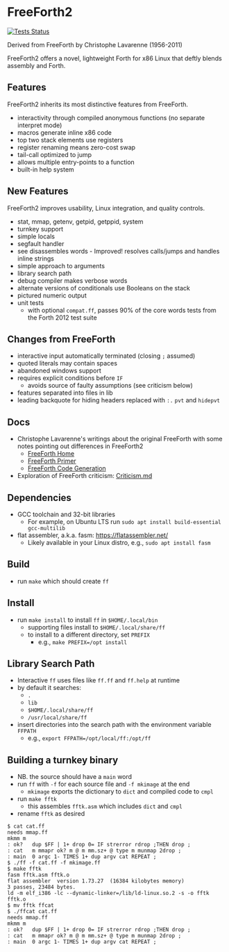 # FreeForth2
[![Tests Status](https://github.com/dan4thewin/FreeForth2/actions/workflows/ci.yml/badge.svg?branch=master)](https://github.com/dan4thewin/FreeForth2/actions/workflows/ci.yml?query=branch%3Amaster)

Derived from FreeForth by Christophe Lavarenne (1956-2011)

FreeForth2 offers a novel, lightweight Forth for x86 Linux that deftly blends assembly and Forth.

## Features
FreeForth2 inherits its most distinctive features from FreeForth.
* interactivity through compiled anonymous functions (no separate interpret mode)
* macros generate inline x86 code
* top two stack elements use registers
* register renaming means zero-cost swap
* tail-call optimized to jump
* allows multiple entry-points to a function
* built-in help system

## New Features
FreeForth2 improves usability, Linux integration, and quality controls.
* stat, mmap, getenv, getpid, getppid, system
* turnkey support
* simple locals
* segfault handler
* see disassembles words - Improved! resolves calls/jumps and handles inline strings
* simple approach to arguments
* library search path
* debug compiler makes verbose words
* alternate versions of conditionals use Booleans on the stack
* pictured numeric output
* unit tests
  * with optional `compat.ff`, passes 90% of the core words tests from the Forth 2012 test suite

## Changes from FreeForth
* interactive input automatically terminated (closing `;` assumed)
* quoted literals may contain spaces
* abandoned windows support
* requires explicit conditions before `IF`
  * avoids source of faulty assumptions (see criticism below)
* features separated into files in lib
* leading backquote for hiding headers replaced with `:.` `pvt` and `hidepvt`

## Docs
* Christophe Lavarenne's writings about the original FreeForth with some notes
  pointing out differences in FreeForth2
  * [FreeForth Home](/docs/FreeForth.md)
  * [FreeForth Primer](/docs/FreeForth_Primer.md)
  * [FreeForth Code Generation](/docs/FreeForth_Code_Generation.md)
* Exploration of FreeForth criticism: [Criticism.md](/docs/Criticism.md)

## Dependencies
* GCC toolchain and 32-bit libraries
  * For example, on Ubuntu LTS run `sudo apt install build-essential gcc-multilib`
* flat assembler, a.k.a. fasm: https://flatassembler.net/
  * Likely available in your Linux distro, e.g., `sudo apt install fasm`

## Build
* run `make` which should create `ff`

## Install
* run `make install` to install `ff` in `$HOME/.local/bin`
  * supporting files install to `$HOME/.local/share/ff`
  * to install to a different directory, set `PREFIX`
    * e.g., `make PREFIX=/opt install`

## Library Search Path
* Interactive `ff` uses files like `ff.ff` and `ff.help` at runtime
* by default it searches:
  * `.`
  * `lib`
  * `$HOME/.local/share/ff`
  * `/usr/local/share/ff`
* insert directories into the search path with the environment variable `FFPATH`
  * e.g., `export FFPATH=/opt/local/ff:/opt/ff`

## Building a turnkey binary
* NB. the source should have a `main` word
* run `ff` with `-f` for each source file and `-f mkimage` at the end
  * `mkimage` exports the dictionary to `dict` and compiled code to `cmpl`
* run `make fftk`
  * this assembles `fftk.asm` which includes `dict` and `cmpl`
* rename `fftk` as desired

```
$ cat cat.ff
needs mmap.ff
mkmm m
: ok?   dup $FF | 1+ drop 0= IF strerror rdrop ;THEN drop ;
: cat   m mmapr ok? m @ m mm.sz+ @ type m munmap 2drop ;
: main  0 argc 1- TIMES 1+ dup argv cat REPEAT ;
$ ./ff -f cat.ff -f mkimage.ff
$ make fftk
fasm fftk.asm fftk.o
flat assembler  version 1.73.27  (16384 kilobytes memory)
3 passes, 23484 bytes.
ld -m elf_i386 -lc --dynamic-linker=/lib/ld-linux.so.2 -s -o fftk fftk.o
$ mv fftk ffcat
$ ./ffcat cat.ff
needs mmap.ff
mkmm m
: ok?   dup $FF | 1+ drop 0= IF strerror rdrop ;THEN drop ;
: cat   m mmapr ok? m @ m mm.sz+ @ type m munmap 2drop ;
: main  0 argc 1- TIMES 1+ dup argv cat REPEAT ;
```
